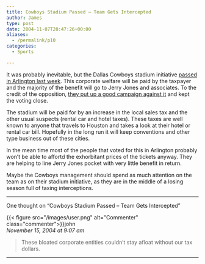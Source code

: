 ```yaml
---
title: Cowboys Stadium Passed – Team Gets Intercepted
author: James
type: post
date: 2004-11-07T20:47:26+00:00
aliases:
  - /permalink/p10
categories:
  - Sports

---
```

It was probably inevitable, but the Dallas Cowboys stadium initiative [passed in Arlington last week][1]. This corporate welfare will be paid by the taxpayer and the majority of the benefit will go to Jerry Jones and associates. To the credit of the opposition, [they put up a good campaign against it][2] and kept the voting close.

The stadium will be paid for by an increase in the local sales tax and the other usual suspects (rental car and hotel taxes). These taxes are well known to anyone that travels to Houston and takes a look at their hotel or rental car bill. Hopefully in the long run it will keep conventions and other type business out of these cities.

In the mean time most of the people that voted for this in Arlington probably won&#8217;t be able to affortd the exhorbitant prices of the tickets anyway. They are helping to line Jerry Jones pocket with very little benefit in return.

Maybe the Cowboys management should spend as much attention on the team as on their stadium initiative, as they are in the middle of a losing season full of taxing interceptions.

****

One thought on “Cowboys Stadium Passed – Team Gets Intercepted”

{{< figure src="/images/user.png" alt="Commenter" class="commenter">}}john  
_November 15, 2004 at 9:07 am_

>These bloated corporate entities couldn’t stay afloat without our tax dollars.

****

 [1]: https://web.archive.org/web/20050829074506/http://washingtontimes.com/upi-breaking/20041103-095738-4241r.htm
 [2]: https://web.archive.org/web/20040902115539/http://www.nojonestax.com/
